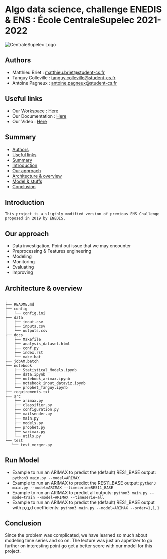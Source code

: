 # Algo data science, challenge ENEDIS & ENS : École CentraleSupelec 2021-2022 

![CentraleSupelec Logo](https://www.centralesupelec.fr/sites/all/themes/cs_theme/medias/common/images/intro/logo_nouveau.jpg)


## Authors 
* Matthieu Briet : matthieu.briet@student-cs.fr
* Tanguy Colleville : tanguy.colleville@student-cs.fr
* Antoine Pagneux : antoine.pagneux@student-cs.fr 

## Useful links 
* Our Workspace : [Here](https://tanguycolleville.notion.site/Algorithms-in-Data-Science-8c88a1d9998e466c9f6f3e35ab03e8c1)
* Our Documentation : [Here](https://www.overleaf.com/project/61feb5dc3d27be675ebfa804)
* Our Video : [Here]()


## Summary
  - [Authors ](#authors-)
  - [Useful links](#Useful-links)
  - [Summary](#summary)
  - [Introduction](#introduction)
  - [Our approach](#our--approach)
  - [Architecture & overview](#architecture--overview)
  - [Model & stuffs](#model--stuffs)
  - [Conclusion](#conclusion)

 ## Introduction 
    This project is a sligthly modified version of previous ENS Challenge proposed in 2019 by ENEDIS. 

 ## Our approach
   * Data investigation, Point out issue that we may encounter
   * Preprocessing & Features engineering
   * Modeling
   * Monitoring
   * Evaluating
   * Improving

 ## Architecture & overview
 ```
.
├── README.md
├── config
│   └── config.ini
├── data
│   ├── inout.csv
│   ├── inputs.csv
│   └── outputs.csv
├── docs
│   ├── Makefile
│   ├── analysis_dataset.html
│   ├── conf.py
│   ├── index.rst
│   └── make.bat
├── jobAM.batch
├── notebook
│   ├── Statistical_Models.ipynb
│   ├── data.ipynb
│   ├── notebook_arimax.ipynb
│   ├── notebook_inout_dataviz.ipynb
│   └── prophet_Tanguy.ipynb
├── requirements.txt
├── src
│   ├── arimax.py
│   ├── classifier.py
│   ├── configuration.py
│   ├── mailsender.py
│   ├── main.py
│   ├── models.py
│   ├── prophet.py
│   ├── sarimax.py
│   └── utils.py
└── test
    └── test_merger.py
 ```

 ## Run Model 

* Example to run an ARIMAX to predict the (default) RES1_BASE output: ```python3 main.py --model=ARIMAX```
* Example to run an ARIMAX to predict the RES11_BASE output: ```python3 main.py --model=ARIMAX --timeserie=RES11_BASE```
* Example to run an ARIMAX to predict all outputs: ```python3 main.py --mode=train --model=ARIMAX --timeserie=all```
* Example to run an ARIMAX to predict the (default) RES1_BASE output with p,q,d coefficients: ```python3 main.py --model=ARIMAX --order=1,1,1```


 ## Conclusion 
 Since the problem was complicated, we have learned so much about modeling time series and so on. The lecture was just an appetizer to go further on interesting point go get a better score with our model for this project.


